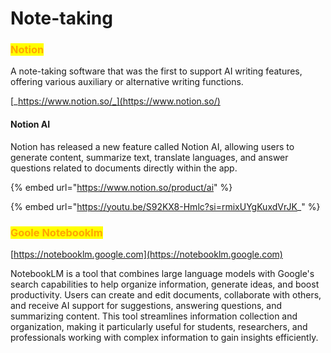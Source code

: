 # Note-taking

### <mark style="color:orange;">Notion</mark>

A note-taking software that was the first to support AI writing features, offering various auxiliary or alternative writing functions.

[_https://www.notion.so/_](https://www.notion.so/)

#### Notion AI

Notion has released a new feature called Notion AI, allowing users to generate content, summarize text, translate languages, and answer questions related to documents directly within the app.

{% embed url="https://www.notion.so/product/ai" %}

{% embed url="https://youtu.be/S92KX8-Hmlc?si=rmixUYgKuxdVrJK_" %}

### <mark style="color:orange;">Goole Notebooklm</mark>

[https://notebooklm.google.com](https://notebooklm.google.com)

NotebookLM is a tool that combines large language models with Google's search capabilities to help organize information, generate ideas, and boost productivity. Users can create and edit documents, collaborate with others, and receive AI support for suggestions, answering questions, and summarizing content. This tool streamlines information collection and organization, making it particularly useful for students, researchers, and professionals working with complex information to gain insights efficiently.





